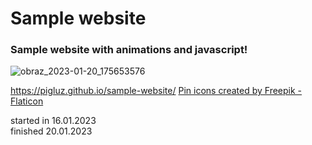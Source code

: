 # Sample website
### Sample website with animations and javascript!
![obraz_2023-01-20_175653576](https://user-images.githubusercontent.com/119127477/213757681-062fa5a9-f3fb-40f6-b66d-f29d79cc6803.png)

https://pigluz.github.io/sample-website/
<a href="https://www.flaticon.com/free-icons/pin" title="pin icons">Pin icons created by Freepik - Flaticon</a>

started in 16.01.2023<br>
finished 20.01.2023
